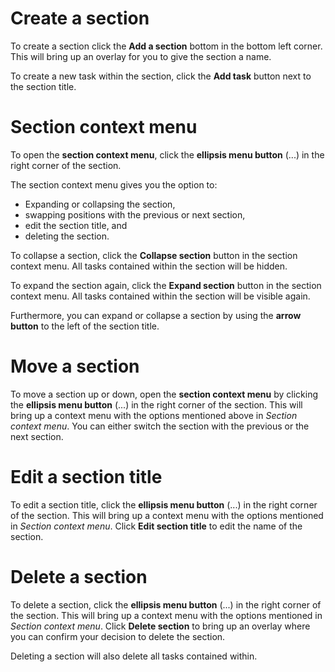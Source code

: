 <!--
SPDX-FileCopyrightText: 2024 JWP Consulting GK

SPDX-License-Identifier: AGPL-3.0-or-later
-->

# Create a section

To create a section click the **Add a section** bottom in the bottom left
corner. This will bring up an overlay for you to give the section a name.

To create a new task within the section, click the **Add task** button next to
the section title.

# Section context menu

To open the **section context menu**, click the **ellipsis menu button** (...)
in the right corner of the section.

The section context menu gives you the option to:

- Expanding or collapsing the section,
- swapping positions with the previous or next section,
- edit the section title, and
- deleting the section.

To collapse a section, click the **Collapse section** button in the section
context menu. All tasks contained within the section will be hidden.

To expand the section again, click the **Expand section** button in the section
context menu. All tasks contained within the section will be visible again.

Furthermore, you can expand or collapse a section by using the **arrow button**
to the left of the section title.

# Move a section

To move a section up or down, open the **section context menu** by clicking the
**ellipsis menu button** (...) in the right corner of the section. This will
bring up a context menu with the options mentioned above in _Section context
menu_. You can either switch the section with the previous or the next section.

# Edit a section title

To edit a section title, click the **ellipsis menu button** (...) in the right
corner of the section. This will bring up a context menu with the options
mentioned in _Section context menu_. Click **Edit section title** to edit the
name of the section.

# Delete a section

To delete a section, click the **ellipsis menu button** (...) in the right
corner of the section. This will bring up a context menu with the options
mentioned in _Section context menu_. Click **Delete section** to bring up an
overlay where you can confirm your decision to delete the section.

Deleting a section will also delete all tasks contained within.
